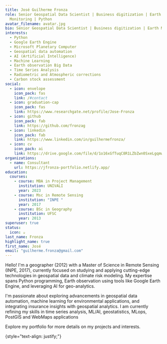 ```yaml
---
title: José Guilherme Fronza
role: Senior Geospatial Data Scientist | Business digitization | Earth
  Monitoring | Python
avatar_filename: avatar.jpg
bio: Senior Geospatial Data Scientist | Business digitization | Earth Monitoring | Python
interests:
  - Python
  - Google Earth Engine
  - Microsoft Planetary Computer
  - Geospatial data automation
  - AI (Artificial Intelligence)
  - Machine Learning
  - Earth observation Big Data
  - Time Series Analysis
  - Radiometric and Atmospheric corrections
  - Carbon stock assessment
social:
  - icon: envelope
    icon_pack: fas
    link: /#contact
  - icon: graduation-cap
    icon_pack: fas
    link: https://www.researchgate.net/profile/Jose-Fronza
  - icon: github
    icon_pack: fab
    link: https://github.com/fronzag
  - icon: linkedin
    icon_pack: fab
    link: https://www.linkedin.com/in/guilhermefronza/
  - icon: cv
    icon_pack: ai
    link: https://drive.google.com/file/d/1o16xGfTuqC8R1LZbZwn0SxeLgqmwaECT/view?usp=drive_link
organizations:
  - name: Consultant
    url: https://jfronza-portfolio.netlify.app/
education:
  courses:
    - course: MBA in Project Management
      institution: UNIVALI
      year: 2023
    - course: Msc in Remote Sensing
      institution: "INPE "
      year: 2017
    - course: BSc in Geography
      institution: UFSC
      year: 2013
superuser: true
status:
  icon: ☕️
last_name: Fronza
highlight_name: true
first_name: José
email: "guilherme.fronza@gmail.com"
---
```

<!--StartFragment-->

Hello! I'm a geographer (2012) with a Master of Science in Remote Sensing (INPE, 2017), currently focused on studying and applying cutting-edge technologies in geospatial data and climate risk modeling. My expertise spans Python programming, Earth observation using tools like Google Earth Engine, and leveraging AI for geo-analytics.

I'm passionate about exploring advancements in geospatial data automation, machine learning for environmental applications, and integrating insurance insights with geospatial analytics. I am currently refining my skills in time series analysis, ML/AI, geostatistics, MLops, PostGIS and WebMaps applications

Explore my portfolio for more details on my projects and interests.

<!--EndFragment-->

{style="text-align: justify;"}